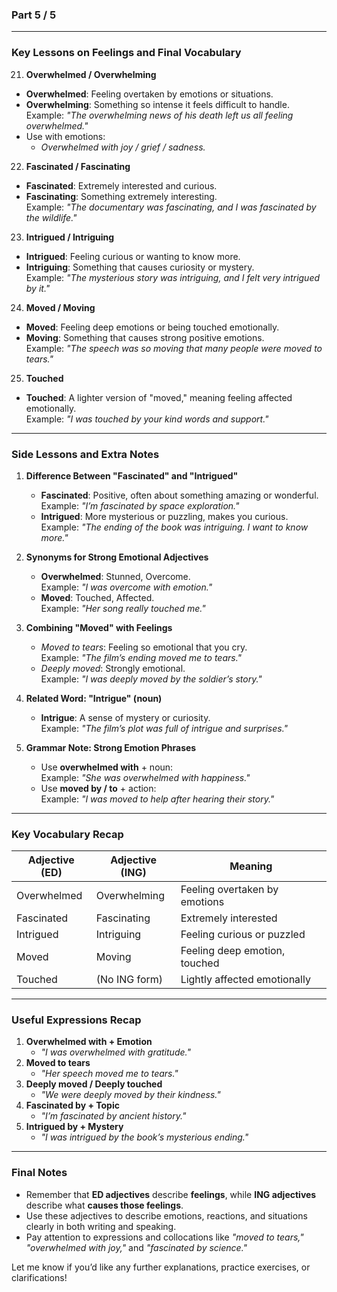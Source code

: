 ### **Part 5 / 5**

---

### **Key Lessons on Feelings and Final Vocabulary**

21. **Overwhelmed / Overwhelming**

- **Overwhelmed**: Feeling overtaken by emotions or situations.
- **Overwhelming**: Something so intense it feels difficult to handle.  
    Example: _"The overwhelming news of his death left us all feeling overwhelmed."_
- Use with emotions:
    - _Overwhelmed with joy / grief / sadness._

22. **Fascinated / Fascinating**

- **Fascinated**: Extremely interested and curious.
- **Fascinating**: Something extremely interesting.  
    Example: _"The documentary was fascinating, and I was fascinated by the wildlife."_

23. **Intrigued / Intriguing**

- **Intrigued**: Feeling curious or wanting to know more.
- **Intriguing**: Something that causes curiosity or mystery.  
    Example: _"The mysterious story was intriguing, and I felt very intrigued by it."_

24. **Moved / Moving**

- **Moved**: Feeling deep emotions or being touched emotionally.
- **Moving**: Something that causes strong positive emotions.  
    Example: _"The speech was so moving that many people were moved to tears."_

25. **Touched**

- **Touched**: A lighter version of "moved," meaning feeling affected emotionally.  
    Example: _"I was touched by your kind words and support."_

---

### **Side Lessons and Extra Notes**

1. **Difference Between "Fascinated" and "Intrigued"**
    
    - **Fascinated**: Positive, often about something amazing or wonderful.  
        Example: _"I’m fascinated by space exploration."_
    - **Intrigued**: More mysterious or puzzling, makes you curious.  
        Example: _"The ending of the book was intriguing. I want to know more."_
2. **Synonyms for Strong Emotional Adjectives**
    
    - **Overwhelmed**: Stunned, Overcome.  
        Example: _"I was overcome with emotion."_
    - **Moved**: Touched, Affected.  
        Example: _"Her song really touched me."_
3. **Combining "Moved" with Feelings**
    
    - _Moved to tears_: Feeling so emotional that you cry.  
        Example: _"The film’s ending moved me to tears."_
    - _Deeply moved_: Strongly emotional.  
        Example: _"I was deeply moved by the soldier’s story."_
4. **Related Word: "Intrigue" (noun)**
    
    - **Intrigue**: A sense of mystery or curiosity.  
        Example: _"The film’s plot was full of intrigue and surprises."_
5. **Grammar Note: Strong Emotion Phrases**
    
    - Use **overwhelmed with** + noun:  
        Example: _"She was overwhelmed with happiness."_
    - Use **moved by / to** + action:  
        Example: _"I was moved to help after hearing their story."_

---

### **Key Vocabulary Recap**

|**Adjective (ED)**|**Adjective (ING)**|**Meaning**|
|---|---|---|
|Overwhelmed|Overwhelming|Feeling overtaken by emotions|
|Fascinated|Fascinating|Extremely interested|
|Intrigued|Intriguing|Feeling curious or puzzled|
|Moved|Moving|Feeling deep emotion, touched|
|Touched|(No ING form)|Lightly affected emotionally|

---

### **Useful Expressions Recap**

1. **Overwhelmed with + Emotion**
    - _"I was overwhelmed with gratitude."_
2. **Moved to tears**
    - _"Her speech moved me to tears."_
3. **Deeply moved / Deeply touched**
    - _"We were deeply moved by their kindness."_
4. **Fascinated by + Topic**
    - _"I’m fascinated by ancient history."_
5. **Intrigued by + Mystery**
    - _"I was intrigued by the book’s mysterious ending."_

---

### **Final Notes**

- Remember that **ED adjectives** describe **feelings**, while **ING adjectives** describe what **causes those feelings**.
- Use these adjectives to describe emotions, reactions, and situations clearly in both writing and speaking.
- Pay attention to expressions and collocations like _"moved to tears,"_ _"overwhelmed with joy,"_ and _"fascinated by science."_

Let me know if you’d like any further explanations, practice exercises, or clarifications!